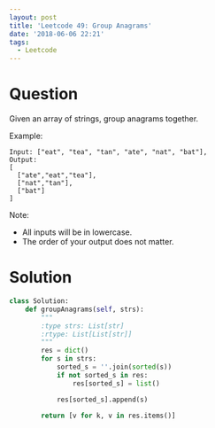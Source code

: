 ```yaml
---
layout: post
title: 'Leetcode 49: Group Anagrams'
date: '2018-06-06 22:21'
tags:
  - Leetcode
---
```


# Question
Given an array of strings, group anagrams together.

Example:
```
Input: ["eat", "tea", "tan", "ate", "nat", "bat"],
Output:
[
  ["ate","eat","tea"],
  ["nat","tan"],
  ["bat"]
]
```

Note:

* All inputs will be in lowercase.
* The order of your output does not matter.

# Solution
```python
class Solution:
    def groupAnagrams(self, strs):
        """
        :type strs: List[str]
        :rtype: List[List[str]]
        """
        res = dict()
        for s in strs:
            sorted_s = ''.join(sorted(s))
            if not sorted_s in res:
                res[sorted_s] = list()

            res[sorted_s].append(s)

        return [v for k, v in res.items()]
```
